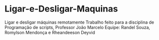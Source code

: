 # Ligar-e-Desligar-Maquinas
Ligar e desligar máquinas remotamente
Trabalho feito para a disciplina de Programação de scripts, Professor João Marcelo
Equipe: Randel Souza, Romylson Mendonça e Rheandeeson Deyvid
